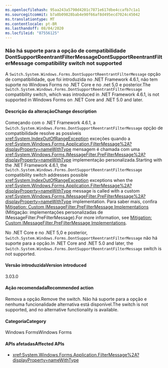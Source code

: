 ```yaml
---
ms.openlocfilehash: 95aa243a5790d4201c7871e617dbe4ccafb7c1a1
ms.sourcegitcommit: b7a8b09828bab4e90f66af8d495ecd7024c45042
ms.translationtype: MT
ms.contentlocale: pt-BR
ms.lasthandoff: 08/04/2020
ms.locfileid: "87556125"
---
```

### <a name="dontsupportreentrantfiltermessage-compatibility-switch-not-supported"></a><span data-ttu-id="61fef-101">Não há suporte para a opção de compatibilidade DontSupportReentrantFilterMessage</span><span class="sxs-lookup"><span data-stu-id="61fef-101">DontSupportReentrantFilterMessage compatibility switch not supported</span></span>

<span data-ttu-id="61fef-102">A `Switch.System.Windows.Forms.DontSupportReentrantFilterMessage` opção de compatibilidade, que foi introduzida no .NET Framework 4.6.1, não tem suporte no Windows Forms no .NET Core e no .net 5,0 e posterior.</span><span class="sxs-lookup"><span data-stu-id="61fef-102">The `Switch.System.Windows.Forms.DontSupportReentrantFilterMessage` compatibility switch, which was introduced in .NET Framework 4.6.1, is not supported in Windows Forms on .NET Core and .NET 5.0 and later.</span></span>

#### <a name="change-description"></a><span data-ttu-id="61fef-103">Descrição da alteração</span><span class="sxs-lookup"><span data-stu-id="61fef-103">Change description</span></span>

<span data-ttu-id="61fef-104">Começando com o .NET Framework 4.6.1, a `Switch.System.Windows.Forms.DontSupportReentrantFilterMessage` opção de compatibilidade resolve as possíveis <xref:System.IndexOutOfRangeException> exceções quando a <xref:System.Windows.Forms.Application.FilterMessage%2A?displayProperty=nameWithType> mensagem é chamada com uma <xref:System.Windows.Forms.IMessageFilter.PreFilterMessage%2A?displayProperty=nameWithType> implementação personalizada.</span><span class="sxs-lookup"><span data-stu-id="61fef-104">Starting with the .NET Framework 4.6.1, the `Switch.System.Windows.Forms.DontSupportReentrantFilterMessage` compatibility switch addresses possible <xref:System.IndexOutOfRangeException> exceptions when the <xref:System.Windows.Forms.Application.FilterMessage%2A?displayProperty=nameWithType> message is called with a custom <xref:System.Windows.Forms.IMessageFilter.PreFilterMessage%2A?displayProperty=nameWithType> implementation.</span></span> <span data-ttu-id="61fef-105">Para saber mais, confira [Mitigation: Custom IMessageFilter.PreFilterMessage Implementations](~/docs/framework/migration-guide/mitigation-custom-imessagefilter-prefiltermessage-implementations.md) (Mitigação: implementações personalizadas de IMessageFilter.PreFilterMessage).</span><span class="sxs-lookup"><span data-stu-id="61fef-105">For more information, see [Mitigation: Custom IMessageFilter.PreFilterMessage Implementations](~/docs/framework/migration-guide/mitigation-custom-imessagefilter-prefiltermessage-implementations.md).</span></span>

<span data-ttu-id="61fef-106">No .NET Core e no .NET 5,0 e posterior, `Switch.System.Windows.Forms.DontSupportReentrantFilterMessage` não há suporte para a opção.</span><span class="sxs-lookup"><span data-stu-id="61fef-106">In .NET Core and .NET 5.0 and later, the `Switch.System.Windows.Forms.DontSupportReentrantFilterMessage` switch is not supported.</span></span>

#### <a name="version-introduced"></a><span data-ttu-id="61fef-107">Versão introduzida</span><span class="sxs-lookup"><span data-stu-id="61fef-107">Version introduced</span></span>

<span data-ttu-id="61fef-108">3.0</span><span class="sxs-lookup"><span data-stu-id="61fef-108">3.0</span></span>

#### <a name="recommended-action"></a><span data-ttu-id="61fef-109">Ação recomendada</span><span class="sxs-lookup"><span data-stu-id="61fef-109">Recommended action</span></span>

<span data-ttu-id="61fef-110">Remova a opção.</span><span class="sxs-lookup"><span data-stu-id="61fef-110">Remove the switch.</span></span> <span data-ttu-id="61fef-111">Não há suporte para a opção e nenhuma funcionalidade alternativa está disponível.</span><span class="sxs-lookup"><span data-stu-id="61fef-111">The switch is not supported, and no alternative functionality is available.</span></span>

#### <a name="category"></a><span data-ttu-id="61fef-112">Categoria</span><span class="sxs-lookup"><span data-stu-id="61fef-112">Category</span></span>

<span data-ttu-id="61fef-113">Windows Forms</span><span class="sxs-lookup"><span data-stu-id="61fef-113">Windows Forms</span></span>

#### <a name="affected-apis"></a><span data-ttu-id="61fef-114">APIs afetadas</span><span class="sxs-lookup"><span data-stu-id="61fef-114">Affected APIs</span></span>

- <xref:System.Windows.Forms.Application.FilterMessage%2A?displayProperty=nameWithType>

<!-- 

#### Affected APIs

- `M:System.Windows.Forms.Application.FilterMessage(System.Windows.Forms.Message)`

-->
